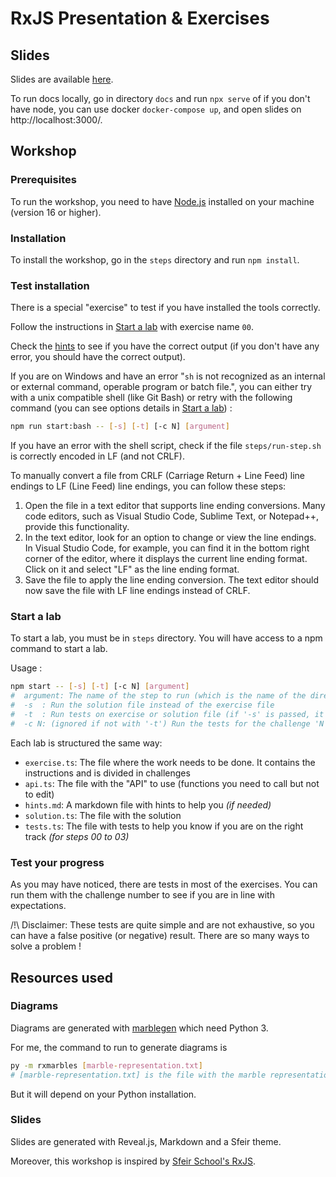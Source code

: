 # RxJS Presentation & Exercises

## Slides

Slides are available [here](https://lou-theo.github.io/workshop-rxjs/).

To run docs locally, go in directory `docs` and run `npx serve` of if you don't have node, you can use docker `docker-compose up`, and open slides on http://localhost:3000/.

## Workshop

### Prerequisites

To run the workshop, you need to have [Node.js](https://nodejs.org/en/) installed on your machine (version 16 or higher).

### Installation

To install the workshop, go in the `steps` directory and run `npm install`.

### Test installation

There is a special "exercise" to test if you have installed the tools correctly.

Follow the instructions in [Start a lab](#start-a-lab) with exercise name `00`.

Check the [hints](steps/00-test-installation/hints.md) to see if you have the correct output (if you don't have any error, you should have the correct output).

If you are on Windows and have an error "`sh` is not recognized as an internal or external command, operable program or batch file.", you can either try with a unix compatible shell (like Git Bash) or retry with the following command (you can see options details in [Start a lab](#start-a-lab)) :

```bash
npm run start:bash -- [-s] [-t] [-c N] [argument]
```

If you have an error with the shell script, check if the file `steps/run-step.sh` is correctly encoded in LF (and not CRLF).

To manually convert a file from CRLF (Carriage Return + Line Feed) line endings to LF (Line Feed) line endings, you can follow these steps:
1. Open the file in a text editor that supports line ending conversions. Many code editors, such as Visual Studio Code, Sublime Text, or Notepad++, provide this functionality.
2. In the text editor, look for an option to change or view the line endings. In Visual Studio Code, for example, you can find it in the bottom right corner of the editor, where it displays the current line ending format. Click on it and select "LF" as the line ending format.
3. Save the file to apply the line ending conversion. The text editor should now save the file with LF line endings instead of CRLF.

### Start a lab

To start a lab, you must be in `steps` directory. You will have access to a npm command to start a lab.

Usage :
```bash
npm start -- [-s] [-t] [-c N] [argument]
#  argument: The name of the step to run (which is the name of the directory - you can write only the beginning of the name, eg: 01)
#  -s  : Run the solution file instead of the exercise file
#  -t  : Run tests on exercise or solution file (if '-s' is passed, it will run the tests on the solution file)
#  -c N: (ignored if not with '-t') Run the tests for the challenge 'N' ('N' must be one of the challenge's number indicated in the exercise file)
```

Each lab is structured the same way:
- `exercise.ts`: The file where the work needs to be done. It contains the instructions and is divided in challenges
- `api.ts`: The file with the "API" to use (functions you need to call but not to edit)
- `hints.md`: A markdown file with hints to help you _(if needed)_
- `solution.ts`: The file with the solution
- `tests.ts`: The file with tests to help you know if you are on the right track _(for steps 00 to 03)_

### Test your progress

As you may have noticed, there are tests in most of the exercises. 
You can run them with the challenge number to see if you are in line with expectations.

/!\ Disclaimer: These tests are quite simple and are not exhaustive, so you can have a false positive (or negative) result. There are so many ways to solve a problem !

## Resources used

### Diagrams

Diagrams are generated with [marblegen](https://bitbucket.org/achary/rx-marbles/src/master/) which need Python 3.

For me, the command to run to generate diagrams is
```bash
py -m rxmarbles [marble-representation.txt]
# [marble-representation.txt] is the file with the marble representation, you can read more about it on the marblegen documentation
```
But it will depend on your Python installation.

### Slides

Slides are generated with Reveal.js, Markdown and a Sfeir theme.

Moreover, this workshop is inspired by [Sfeir School's RxJS](https://github.com/sfeir-open-source/sfeir-school-rxjs).

